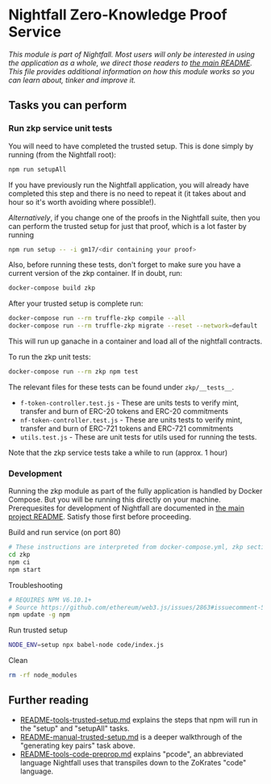 # Nightfall Zero-Knowledge Proof Service

_This module is part of Nightfall. Most users will only be interested in using the application as a
whole, we direct those readers to [the main README](../../README.md). This file provides additional
information on how this module works so you can learn about, tinker and improve it._

## Tasks you can perform

### Run zkp service unit tests

You will need to have completed the trusted setup. This is done simply by running (from the
Nightfall root):

```sh
npm run setupAll
```

If you have previously run the Nightfall application, you will already have completed this step and
there is no need to repeat it (it takes about and hour so it's worth avoiding where possible!).

_Alternatively_, if you change one of the proofs in the Nightfall suite, then you can perform the
trusted setup for just that proof, which is a lot faster by running

```sh
npm run setup -- -i gm17/<dir containing your proof>
```

Also, before running these tests, don't forget to make sure you have a current version of the zkp
container. If in doubt, run:

```sh
docker-compose build zkp
```

After your trusted setup is complete run:

```sh
docker-compose run --rm truffle-zkp compile --all
docker-compose run --rm truffle-zkp migrate --reset --network=default
```

This will run up ganache in a container and load all of the nightfall contracts.

To run the zkp unit tests:

```sh
docker-compose run --rm zkp npm test
```

The relevant files for these tests can be found under `zkp/__tests__`.

- `f-token-controller.test.js` - These are units tests to verify mint, transfer and burn of ERC-20
  tokens and ERC-20 commitments
- `nf-token-controller.test.js` - These are units tests to verify mint, transfer and burn of ERC-721
  tokens and ERC-721 commitments
- `utils.test.js` - These are unit tests for utils used for running the tests.

Note that the zkp service tests take a while to run (approx. 1 hour)

### Development

Running the zkp module as part of the fully application is handled by Docker Compose. But you will
be running this directly on your machine. Prerequesites for development of Nightfall are documented
in [the main project README](../README.md). Satisfy those first before proceeding.

Build and run service (on port 80)

```sh
# These instructions are interpreted from docker-compose.yml, zkp section, and the zkp Dockerfile
cd zkp
npm ci
npm start
```

Troubleshooting

```sh
# REQUIRES NPM V6.10.1+
# Source https://github.com/ethereum/web3.js/issues/2863#issuecomment-514226742
npm update -g npm
```

Run trusted setup

```sh
NODE_ENV=setup npx babel-node code/index.js
```

Clean

```sh
rm -rf node_modules
```

## Further reading

- [README-tools-trusted-setup.md](code/README-tools-trusted-setup.md) explains the steps that npm
  will run in the "setup" and "setupAll" tasks.
- [README-manual-trusted-setup.md](code/README-manual-trusted-setup.md) is a deeper walkthrough of
  the "generating key pairs" task above.
- [README-tools-code-preprop.md](code/README-tools-code-preprop.md) explains "pcode", an abbreviated
  language Nightfall uses that transpiles down to the ZoKrates "code" language.
